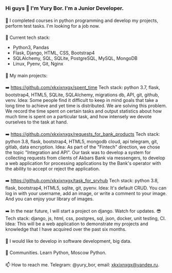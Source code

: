### Hi guys 👋 I'm Yury Bor. I'm a Junior Developer. 

<!--
**xkxixnxgx/xkxixnxgx** is a ✨ _special_ ✨ repository because its `README.md` (this file) appears on your GitHub profile.
Here are some ideas to get you started:
-->

####
🔭 I completed courses in python programming and develop my projects, perform test tasks. I'm looking for a job now.
####
🌱 Current tech stack:
- Python3, Pandas
- Flask, Django, HTML, CSS, Bootstrap4
- SQLAlchemy, SQL, SQLite, PostgreSQL, MySQL, MongoDB
- Linux, Pyenv, Git, Nginx
####
:open_file_folder: My main projects:
####
:arrow_right: https://github.com/xkxixnxgx/spent_time
Tech stack: python 3.7, flask, bootstrap4, HTML5, SQLite, SQLAlchemy, migrations db, API, git, github, venv.
Idea: Some people find it difficult to keep in mind goals that take a long time to achieve and yet time is distributed. We are solving this problem. We record the time spent on certain tasks and output statistics about how much time is spent on a particular task, and how intensely we devote ourselves to the task at hand.
####
:arrow_right: https://github.com/xkxixnxgx/requests_for_bank_products
Tech stack: python 3.8, flask, bootstrap4, HTML5, mongodb cloud, api telegram, git, gitlab, data encryption.
Idea: As part of the "Fintech" direction, we chose the topic "Integration and API". Our task was to develop a system for collecting requests from clients of Akbars Bank via messengers, to develop a web application for processing applications by the Bank's operator with the ability to accept or reject the application.
####
:arrow_right: https://github.com/xkxixnxgx/task_for_srvhub
Tech stack: python 3.8, flask, bootstrap4, HTML5, sqlite, git, pyenv.
Idea: It's default CRUD. You can log in with your username, add an image, or write a comment to your image. And you can enjoy your library of images.
####
:arrow_right: In the near future, I will start a project on django. Watch for updates. :sunglasses:
Tech stack: django, js, html, css, postgres, sql, json, docker, unit testing,  CI.
Idea: This will be a web application to demonstrate my projects and knowledge that I have acquired over the past six months.
####
🤔 I would like to develop in software development, big data.
####
💬 Communities. Learn Python, Moscow Python.
####
📫 How to reach me. Telegram: @yury_bor, email: xkxixnxgx@yandex.ru.

